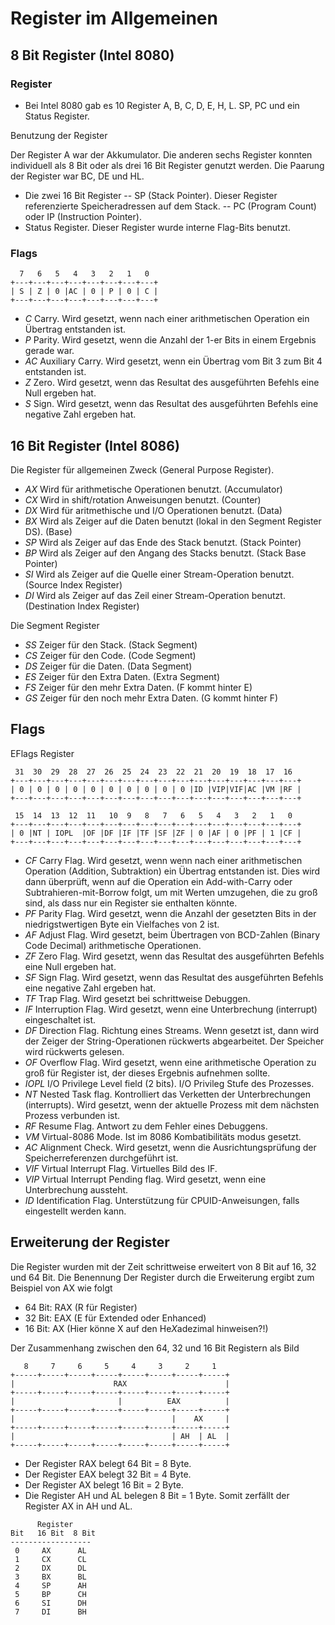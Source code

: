 # Register im Allgemeinen

## 8 Bit Register (Intel 8080)

### Register

- Bei Intel 8080 gab es 10 Register A, B, C, D, E, H, L. SP, PC und ein Status Register.

Benutzung der Register

Der Register A war der Akkumulator. Die anderen sechs Register konnten individuell als 8 Bit oder als drei 16 Bit Register genutzt werden. Die Paarung der Register war BC, DE und HL.
- Die zwei 16 Bit Register
-- SP (Stack Pointer). Dieser Register referenzierte Speicheradressen auf dem Stack.
-- PC (Program Count) oder IP (Instruction Pointer).
- Status Register. Dieser Register wurde interne Flag-Bits benutzt.

### Flags
```
  7   6   5   4   3   2   1   0
+---+---+---+---+---+---+---+---+
| S | Z | 0 |AC | 0 | P | 0 | C |
+---+---+---+---+---+---+---+---+
```
- *C* Carry. Wird gesetzt, wenn nach einer arithmetischen Operation ein Übertrag entstanden ist.
- *P* Parity. Wird gesetzt, wenn die Anzahl der 1-er Bits in einem Ergebnis gerade war.
- *AC* Auxiliary Carry. Wird gesetzt, wenn ein Übertrag vom Bit 3 zum Bit 4 entstanden ist.
- *Z* Zero. Wird gesetzt, wenn das Resultat des ausgeführten Befehls eine Null ergeben hat.
- *S* Sign. Wird gesetzt, wenn das Resultat des ausgeführten Befehls eine negative Zahl ergeben hat.

## 16 Bit Register (Intel 8086)

Die Register für allgemeinen Zweck (General Purpose Register).

- *AX* Wird für arithmetische Operationen benutzt. (Accumulator)
- *CX* Wird in shift/rotation Anweisungen benutzt. (Counter)
- *DX* Wird für aritmethische und I/O Operationen benutzt. (Data)
- *BX* Wird als Zeiger auf die Daten benutzt (lokal in den Segment Register DS). (Base)
- *SP* Wird als Zeiger auf das Ende des Stack benutzt. (Stack Pointer)
- *BP* Wird als Zeiger auf den Angang des Stacks benutzt. (Stack Base Pointer)
- *SI* Wird als Zeiger auf die Quelle einer Stream-Operation benutzt. (Source Index Register)
- *DI* Wird als Zeiger auf das Zeil einer Stream-Operation benutzt. (Destination Index Register)

Die Segment Register 

- *SS* Zeiger für den Stack. (Stack Segment)
- *CS* Zeiger für den Code. (Code Segment)
- *DS* Zeiger für die Daten. (Data Segment)
- *ES* Zeiger für den Extra Daten. (Extra Segment)
- *FS* Zeiger für den mehr Extra Daten. (F kommt hinter E)
- *GS* Zeiger für den noch mehr Extra Daten. (G kommt hinter F)

## Flags

EFlags Register

```
 31  30  29  28  27  26  25  24  23  22  21  20  19  18  17  16
+---+---+---+---+---+---+---+---+---+---+---+---+---+---+---+---+
| 0 | 0 | 0 | 0 | 0 | 0 | 0 | 0 | 0 | 0 |ID |VIP|VIF|AC |VM |RF |
+---+---+---+---+---+---+---+---+---+---+---+---+---+---+---+---+

 15  14  13  12  11   10  9   8   7   6   5   4   3   2   1   0
+---+---+---+---+---+---+---+---+---+---+---+---+---+---+---+---+
| 0 |NT | IOPL  |OF |DF |IF |TF |SF |ZF | 0 |AF | 0 |PF | 1 |CF |
+---+---+---+---+---+---+---+---+---+---+---+---+---+---+---+---+
```

- *CF* Carry Flag. Wird gesetzt, wenn wenn nach einer arithmetischen Operation (Addition, Subtraktion) ein Übertrag entstanden ist.
Dies wird dann überprüft, wenn auf die Operation ein Add-with-Carry oder Subtrahieren-mit-Borrow folgt, um mit Werten umzugehen,
die zu groß sind, als dass nur ein Register sie enthalten könnte.
- *PF* Parity Flag. Wird gesetzt, wenn die Anzahl der gesetzten Bits in der niedrigstwertigen Byte ein Vielfaches von 2 ist.
- *AF* Adjust Flag. Wird gesetzt, beim Übertragen von BCD-Zahlen (Binary Code Decimal) arithmetische Operationen.
- *ZF* Zero Flag. Wird gesetzt, wenn das Resultat des ausgeführten Befehls eine Null ergeben hat.
- *SF* Sign Flag. Wird gesetzt, wenn das Resultat des ausgeführten Befehls eine negative Zahl ergeben hat.
- *TF* Trap Flag. Wird gesetzt bei schrittweise Debuggen.
- *IF* Interruption Flag. Wird gesetzt, wenn eine Unterbrechung (interrupt) eingeschaltet ist.
- *DF* Direction Flag. Richtung eines Streams. Wenn gesetzt ist, dann wird der Zeiger der String-Operationen rückwerts abgearbeitet. Der Speicher wird rückwerts gelesen.
- *OF* Overflow Flag. Wird gesetzt, wenn eine arithmetische Operation zu groß für Register ist, der dieses Ergebnis aufnehmen sollte.
- *IOPL* I/O Privilege Level field (2 bits). I/O Privileg Stufe des Prozesses.
- *NT* Nested Task flag. Kontrolliert das Verketten der Unterbrechungen (interrupts). Wird gesetzt, wenn der aktuelle Prozess mit dem nächsten Prozess verbunden ist.
- *RF* Resume Flag. Antwort zu dem Fehler eines Debuggens.
- *VM* Virtual-8086 Mode. Ist im 8086 Kombatibilitäts modus gesetzt.
- *AC* Alignment Check. Wird gesetzt, wenn die Ausrichtungsprüfung der Speicherreferenzen durchgeführt ist.
- *VIF* Virtual Interrupt Flag. Virtuelles Bild des IF.
- *VIP* Virtual Interrupt Pending flag. Wird gesetzt, wenn eine Unterbrechung aussteht.
- *ID* Identification Flag. Unterstützung für CPUID-Anweisungen, falls eingestellt werden kann.

## Erweiterung der Register

Die Register wurden mit der Zeit schrittweise erweitert von 8 Bit auf 16, 32 und 64 Bit. Die Benennung Der Register durch die Erweiterung ergibt zum Beispiel von AX wie folgt

- 64 Bit: RAX (R für Register)
- 32 Bit: EAX (E für Extended oder Enhanced)
- 16 Bit: AX  (Hier könne X auf den He*X*adezimal hinweisen?!)

Der Zusammenhang zwischen den 64, 32 und 16 Bit Registern als Bild

```
   8     7     6     5     4     3     2     1 
+-----+-----+-----+-----+-----+-----+-----+-----+
|                      RAX                      |
+-----+-----+-----+-----+-----+-----+-----+-----+
|                       |          EAX          |
+-----+-----+-----+-----+-----+-----+-----+-----+
|                                   |    AX     |
+-----+-----+-----+-----+-----+-----+-----+-----+
|                                   | AH  | AL  |
+-----+-----+-----+-----+-----+-----+-----+-----+

```
- Der Register RAX belegt 64 Bit = 8 Byte.
- Der Register EAX belegt 32 Bit = 4 Byte.
- Der Register AX belegt 16 Bit = 2 Byte.
- Die Register AH und AL belegen 8 Bit = 1 Byte. Somit zerfällt der Register AX in AH und AL.

```
      Register
Bit   16 Bit  8 Bit
------------------
 0     AX      AL
 1     CX      CL
 2     DX      DL
 3     BX      BL
 4     SP      AH
 5     BP      CH
 6     SI      DH
 7     DI      BH
```
